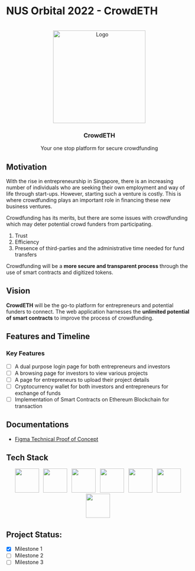 # NUS Orbital 2022 - CrowdETH

<!-- PROJECT LOGO -->
<br />
<div align="center">
  <img src="https://i.giphy.com/media/6Jnbt9rItVcqQRl7ae/giphy.webp" alt="Logo" width="250" height="250">

  <h3 align="center">CrowdETH</h3>
  
  <p align="center">
    Your one stop platform for secure crowdfunding
  </p>
</div>

## Motivation

With the rise in entrepreneurship in Singapore, there is an increasing number of individuals who are seeking their own employment and way of life through start-ups.
However, starting such a venture is costly. This is where crowdfunding plays an important role in financing these new business ventures.

Crowdfunding has its merits, but there are some issues with crowdfunding which may deter potential crowd funders from participating.
1. Trust
2. Efficiency
3. Presence of third-parties and the administrative time needed for fund transfers

Crowdfunding will be a **more secure and transparent process** through the use of smart contracts and digitized tokens.

## Vision

**CrowdETH** will be the go-to platform for entrepreneurs and potential funders to connect. The web application harnesses the **unlimited potential of smart contracts** to improve the process of crowdfunding.

## Features and Timeline
### Key Features

- [ ] A dual purpose login page for both entrepreneurs and investors
- [ ] A browsing page for investors to view various projects
- [ ] A page for entrepreneurs to upload their project details
- [ ] Cryptocurrency wallet for both investors and entrepreneurs for exchange of funds
- [ ] Implementation of Smart Contracts on Ethereum Blockchain for transaction

## Documentations

- [Figma Technical Proof of Concept](https://www.figma.com/proto/uPUSzbwsr3ooL7ELvyhIEj/CrowdETH-Wireframing?node-id=500073%3A404&scaling=scale-down&page-id=500073%3A267&starting-point-node-id=500073%3A404)

## Tech Stack
 <!-- markdownlint-disable MD033 -->
 <!-- The lack of line breaks within anchor tags is due to a weird underline appearing when line breaks are present. -->
<p align="center">
  <a href="https://en.wikipedia.org/wiki/HTML5" title="HTML"><img src="https://upload.wikimedia.org/wikipedia/commons/thumb/6/61/HTML5_logo_and_wordmark.svg/130px-HTML5_logo_and_wordmark.svg.png" height="65" width="auto" /></a>
  &nbsp;
  <a href="https://en.wikipedia.org/wiki/CSS" title="CSS"><img src="https://upload.wikimedia.org/wikipedia/commons/thumb/d/d5/CSS3_logo_and_wordmark.svg/120px-CSS3_logo_and_wordmark.svg.png" height="65" width="auto" /></a>
  &nbsp;
  <a href="https://reactjs.org" title="React"><img src="https://upload.wikimedia.org/wikipedia/commons/thumb/a/a7/React-icon.svg/220px-React-icon.svg.png" height="65" width="auto" /></a>
  &nbsp;
  <a href="https://nodejs.org/en/" title="Node.js"><img src="https://nodejs.org/static/images/logo.svg" height="65" width="auto" /></a>
  &nbsp;
  <a href="https://ethereum.org/en/" title="Ethereum"><img src="https://ethereum.org/static/6b935ac0e6194247347855dc3d328e83/cdbe4/eth-diamond-black.webp" height="65" width="auto" /></a>
  &nbsp;
  <a href="https://soliditylang.org/" title="MetaMask"><img src="https://docs.metamask.io/metamask-fox.svg" height="65" width="auto" /></a>
  &nbsp;
  <a href="https://soliditylang.org/" title="Solidity"><img src="https://soliditylang.org/images/logo.svg" height="65" width="auto" /></a>
  &nbsp;
  
</p>
<!-- markdownlint-enable MD033 -->

## Project Status: 

- [x] Milestone 1
- [ ] Milestone 2
- [ ] Milestone 3
